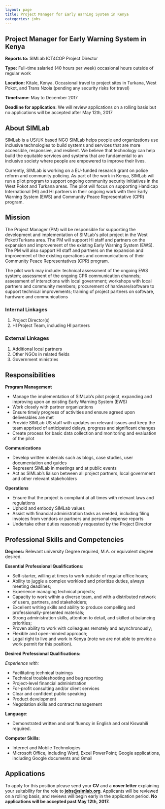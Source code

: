 ```yaml
---
layout: page
title: Project Manager for Early Warning System in Kenya
categories: jobs
---
```

## Project Manager for Early Warning System in Kenya
**Reports to:** SIMLab ICT4COP Project Director

**Type:** Full-time salaried (40 hours per week) occasional hours outside of regular work 

**Location:** Kitale, Kenya. Occasional travel to project sites in Turkana, West Pokot, and Trans Nzoia (pending any security risks for travel) 

**Timeframe:** May to December 2017 

**Deadline for application:** We will review applications on a rolling basis but no applications will be accepted after May 12th, 2017

## About SIMLab
SIMLab is a US/UK based NGO SIMLab helps people and organizations use inclusive technologies to build systems and services that are more accessible, responsive, and resilient. We believe that technology can help build the equitable services and systems that are fundamental to an inclusive society where people are empowered to improve their lives.

Currently, SIMLab is working on a EU-funded research grant on police reform and community policing. As part of the work in Kenya, SIMLab will run a pilot program to support ongoing community security initiatives in the West Pokot and Turkana areas. The pilot will focus on supporting Handicap International (HI) and HI partners in their ongoing work with their Early Warning System (EWS) and Community Peace Representative (CPR) program.

## Mission
The Project Manager (PM) will be responsible for supporting the development and implementation of SIMLab's pilot project in the West Pokot/Turkana area. The PM will support HI staff and partners on the expansion and improvement of the existing Early Warning System (EWS). The PM will also support HI staff and partners on the expansion and improvement of the existing operations and communications of their Community Peace Representatives (CPR) program.

The pilot work may include: technical assessment of the ongoing EWS system; assessment of the ongoing CPR communication channels; assessment of interactions with local government; workshops with local partners and community members; procurement of hardware/software to support technical improvements; training of project partners on software, hardware and communications

### Internal Linkages
1. Project Director(s)
2. HI Project Team, including HI partners

### External Linkages
1. Additional local partners
2. Other NGOs in related fields
3. Government ministries

## Responsibilities
**Program Management**
* Manage the implementation of SIMLab’s pilot project, expanding and improving upon an existing Early Warning System (EWS)
* Work closely with partner organizations
* Ensure timely progress of activities and ensure agreed upon deliverables are met
* Provide SIMLab US staff with updates on relevant issues and keep the team apprised of anticipated delays, progress and significant changes
* Create process for basic data collection and monitoring and evaluation of the pilot

**Communications**
* Develop written materials such as blogs, case studies, user documentation and guides
* Represent SIMLab in meetings and at public events
* Act as SIMLab’s liaison between all project partners, local government and other relevant stakeholders

**Operations**
* Ensure that the project is compliant at all times with relevant laws and regulations
* Uphold and embody SIMLab values
* Assist with financial administration tasks as needed, including filing invoices from vendors or partners and personal expense reports
* Undertake other duties reasonably requested by the Project Director

## Professional Skills and Competencies

**Degrees:** Relevant university Degree required, M.A. or equivalent degree desired.  

**Essential Professional Qualifications:**
* Self-starter, willing at times to work outside of regular office hours;
* Ability to juggle a complex workload and prioritize duties, always meeting deadlines;
* Experience managing technical projects;
* Capacity to work within a diverse team, and with a distributed network of users, partners, and stakeholders;
* Excellent writing skills and ability to produce compelling and professionally-presented materials;
* Strong administration skills, attention to detail, and skilled at balancing priorities;
* Proven ability to work with colleagues remotely and asynchronously;
* Flexible and open-minded approach;
* Legal right to live and work in Kenya (note we are not able to provide a work permit for this position).

**Desired Professional Qualifications:**

*Experience with:*
* Facilitating technical trainings
* Technical troubleshooting and bug reporting
* Project-level financial administration
* For-profit consulting and/or client services
* Clear and confident public speaking
* Product development
* Negotiation skills and contract management

**Language:**
* Demonstrated written and oral fluency in English and oral Kiswahili required.

**Computer Skills:**
* Internet and Mobile Technologies
* Microsoft Office, including Word, Excel PowerPoint; Google applications, including Google documents and Gmail

## Applications
To apply for this position please send your **CV** and a **cover letter** explaining your suitability for the role to **jobs@simlab.org**.  Applicants will be reviewed on a rolling basis, and reviews will begin early in the application period. **No applications will be accepted past May 12th, 2017.**
